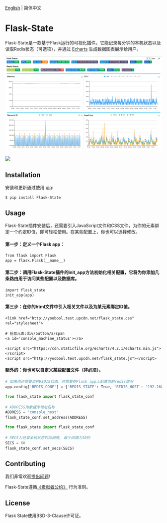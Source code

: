 [English](https://github.com/yoobool/flask-state/blog/master/master/README.md) | 简体中文

# Flask-State

Flask-State是一款基于Flask运行的可视化插件。它能记录每分钟的本机状态以及读取Redis状态（可选项），并通过 [Echarts](https://github.com/apache/incubator-echarts) 生成数据图表展示给用户。

![](https://github.com/yoobool/flask-state/blob/master/examples/static/flask_state.png)

[![](https://img.shields.io/badge/license-MIT-green.svg?style=flat-square)](https://github.com/yoobool/flask-state/blob/master/LICENSE)


## Installation
安装和更新通过使用 [pip](https://pip.pypa.io/en/stable/quickstart/):
```
$ pip install Flask-State
```


## Usage

Flask-State插件安装后，还需要引入JavaScript文件和CSS文件，为你的元素绑定一个约定ID值，即可轻松使用。在某些配置上，你也可以选择修改。

#### 第一步：定义一个Flask app：
```
from flask import Flask
app = flask.Flask(__name__)
```

#### 第二步：调用Flask-State插件的init_app方法初始化相关配置，它将为你添加几条路由用于访问某些配置以及数据库。
```
import flask_state
init_app(app)
```

#### 第三步：在你的html文件中引入相关文件以及为某元素绑定ID值。
```
<link href="http://yoobool.test.upcdn.net/flask_state.css" rel="stylesheet">

# 任意元素:div/button/a/span
<a id='console_machine_status'></a>

<script src="https://cdn.staticfile.org/echarts/4.2.1/echarts.min.js"></script>
<script src="http://yoobool.test.upcdn.net/flask_state.js"></script>
```

#### 额外的：你也可以自定义某些配置文件（非必须）。
```python
# 如果你还需要监控REDIS状态，你需要在Flask app上配置你的redis情况
app.config['REDIS_CONF'] = {'REDIS_STATE': True, 'REDIS_HOST': '192.168.1.2', 'REDIS_PORT':16379, 'REDIS_PASSWORD': 'fish09'}
```

```python
from flask_state import flask_state_conf

# ADDRESS为数据库地址名称
ADDRESS = 'console_host'
flask_state_conf.set_address(ADDRESS)
```

```python
from flask_state import flask_state_conf

# SECS为记录本机状态时间间隔, 最少间隔为10秒
SECS = 60
flask_state_conf.set_secs(SECS)
```


## Contributing
我们非常欢迎[提出问题](https://github.com/yoobool/flask-state/issues/new)!

Flask-State遵循[《贡献者公约》](https://www.contributor-covenant.org/version/1/3/0/code-of-conduct/) 行为准则。


## License
Flask State使用BSD-3-Clause许可证。